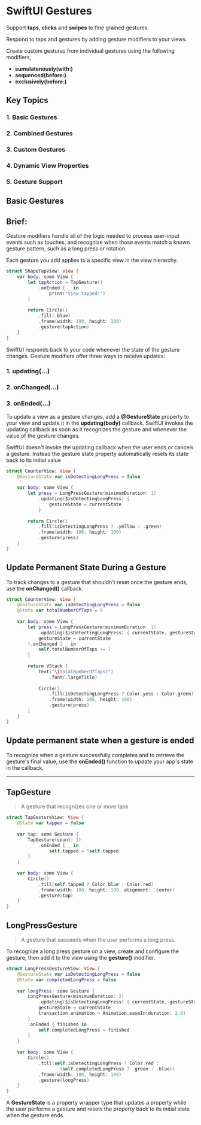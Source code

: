 #  SwiftUI Gestures

Support **taps**, **clicks** and **swipes** to fine grained gestures.

Respond to taps and gestures by adding gesture modifiers to your views. 

Create custom gestures from individual gestures using the following modifiers;

* **sumulatenously(with:)** 
* **sequenced(before:)** 
* **exclusively(before:)**

## Key Topics

### 1. Basic Gestures

### 2. Combined Gestures

### 3. Custom Gestures

### 4. Dynamic View Properties

### 5. Gesture Support

## Basic Gestures
## Brief:

Gesture modifiers handle all of the logic needed to process user-input events such as touches, and recognize when those events match a known gesture pattern, such as a long press or rotation.

Each gesture you add applies to a specific view in the view hierarchy. 

```swift
struct ShapeTapView: View {
    var body: some View {
        let tapAction = TapGesture()
            .onEnded { _ in 
                print("View tapped!")
        }
        
        return Circle()
            .fill(.blue)
            .frame(width: 100, height: 100)
            .gesture(tapAction)
    }
}
```

SwiftUI responds back to your code whenever the state of the gesture changes. 
Gesture modifiers offer three ways to receive updates:

### 1. updating(...)
### 2. onChanged(...)
### 3. onEnded(...)

To update a view as a gesture changes, add a **@GestureState** property to your view and update it in the **updating(body)** callback. 
SwiftUI invokes the updating callback as soon as it recognizes the gesture and whenever the value of the gesture changes.

SwiftUI doesn't invoke the updating callback when the user ends or cancels a gesture. Instead the gesture state property automatically resets its state back to its initial value

```swift
struct CounterView: View {
    @GestureState var isDetectingLongPress = false
    
    var body: some View {
        let press = LongPressGesture(minimumDuration: 1)
            .updating($isDetectingLongPress) {
                gestureState = currentState
            }
        
        return Circle()
            .fill(isDetectingLongPress ? .yellow : .green)
            .frame(width: 100, height: 100)
            .gesture(press)
    }
}
```

## Update Permanent State During a Gesture
To track changes to a gesture that shouldn't reset once the gesture ends, use the **onChanged()** callback. 

```swift
struct CounterView: View {
    @GestureState var isDetectingLongPress = false
    @State var totalNumberOfTaps = 0
    
    var body: some View {
        let press = LongPressGesture(minimumDuration: 1)
            .updating($isDetectingLongPress) { currentState, gestureState, transaction in
            gestureState = currentState
        }.onChanged { _ in 
            self.totalNumberOfTaps += 1
        }
        
        return VStack {
            Text("\(totalNumberOfTaps)")
                .font(.largeTitle)
            
            Circle()
                .fill(isDetectingLongPress ? Color.yess : Color.green)
                .frame(width: 100, height: 100)
                .gesture(press)
        }
    }
}
```

## Update permanent state when a gesture is ended

To recognize when a gesture successfully completes and to retrieve the gesture's final value, use the **onEnded()** function to update your app's state in the callback. 


- - -

## TapGesture

> A gesture that recognizes one or more taps

```swift
struct TapGestureView: View {
    @State var tapped = false
    
    var tap: some Gesture {
        TapGesture(count: 1)
            .onEnded { _ in 
                self.tapped = !self.tapped
        }
    }
    
    var body: some View {
        Circle()
            .fill(self.tapped ? Color.blue : Color.red)
            .frame(width: 100, height: 100, alignment: .center)
            .gesture(tap)
    }
}
```

## LongPressGesture

> A gesture that succeeds when the user performs a long press.

To recognize a long press gesture on a view, create and configure the gesture, then add it to the view using the **gesture()** modifier.

```swift
struct LongPressGestureView: View {
    @GestureState var isDetectingLongPress = false
    @State var completedLongPress = false
    
    var longPress: some Gesture {
        LongPressGesture(minimumDuration: 3)
            .updating($isDetectingLongPress) { currentState, gestureState, transaction in
            gestureState = currentState
            transaction.animation = Animation.easeIn(duration: 2.0)
        }
        .onEnded { finished in 
            self.completedLongPress = finished
        }
    }
    
    var body: some View {
        Circle()
            .fill(self.isDetectingLongPress ? Color.red : 
                    (self.completedLongPress ? .green : .blue))
            .frame(width: 100, height: 100)
            .gesture(longPress)
    }
}
```

A **GestureState** is a property wrapper type that updates a property while the user performs a gesture and resets the property back to its initial state when the gesture ends.





